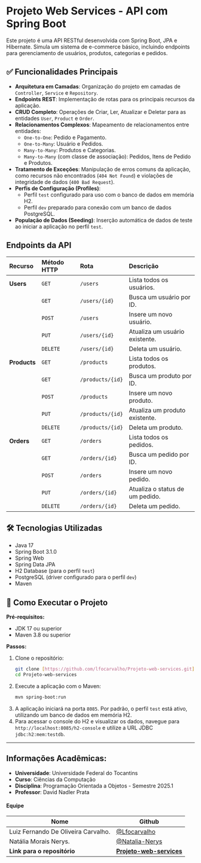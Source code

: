 # Projeto Web Services - API com Spring Boot

Este projeto é uma API RESTful desenvolvida com Spring Boot, JPA e Hibernate. Simula um sistema de e-commerce básico, incluindo endpoints para gerenciamento de usuários, produtos, categorias e pedidos.

## ✅ Funcionalidades Principais

-   **Arquitetura em Camadas**: Organização do projeto em camadas de `Controller`, `Service` e `Repository`.
-   **Endpoints REST**: Implementação de rotas para os principais recursos da aplicação.
-   **CRUD Completo**: Operações de Criar, Ler, Atualizar e Deletar para as entidades `User`, `Product` e `Order`.
-   **Relacionamentos Complexos**: Mapeamento de relacionamentos entre entidades:
    -   `One-to-One`: Pedido e Pagamento.
    -   `One-to-Many`: Usuário e Pedidos.
    -   `Many-to-Many`: Produtos e Categorias.
    -   `Many-to-Many` (com classe de associação): Pedidos, Itens de Pedido e Produtos.
-   **Tratamento de Exceções**: Manipulação de erros comuns da aplicação, como recursos não encontrados (`404 Not Found`) e violações de integridade de dados (`400 Bad Request`).
-   **Perfis de Configuração (Profiles)**:
    -   Perfil `test` configurado para uso com o banco de dados em memória H2.
    -   Perfil `dev` preparado para conexão com um banco de dados PostgreSQL.
-   **População de Dados (Seeding)**: Inserção automática de dados de teste ao iniciar a aplicação no perfil `test`.

## Endpoints da API

| Recurso | Método HTTP | Rota | Descrição |
| :--- | :--- | :--- | :--- |
| **Users** | `GET` | `/users` | Lista todos os usuários. |
| | `GET` | `/users/{id}` | Busca um usuário por ID. |
| | `POST` | `/users` | Insere um novo usuário. |
| | `PUT` | `/users/{id}` | Atualiza um usuário existente. |
| | `DELETE` | `/users/{id}` | Deleta um usuário. |
| **Products** | `GET` | `/products` | Lista todos os produtos. |
| | `GET` | `/products/{id}` | Busca um produto por ID. |
| | `POST` | `/products` | Insere um novo produto. |
| | `PUT` | `/products/{id}` | Atualiza um produto existente. |
| | `DELETE` | `/products/{id}` | Deleta um produto. |
| **Orders** | `GET` | `/orders` | Lista todos os pedidos. |
| | `GET` | `/orders/{id}` | Busca um pedido por ID. |
| | `POST` | `/orders` | Insere um novo pedido. |
| | `PUT` | `/orders/{id}` | Atualiza o status de um pedido. |
| | `DELETE` | `/orders/{id}` | Deleta um pedido. |

## 🛠️ Tecnologias Utilizadas

-   Java 17
-   Spring Boot 3.1.0
-   Spring Web
-   Spring Data JPA
-   H2 Database (para o perfil `test`)
-   PostgreSQL (driver configurado para o perfil `dev`)
-   Maven

## 🚀 Como Executar o Projeto

**Pré-requisitos:**
-   JDK 17 ou superior
-   Maven 3.8 ou superior

**Passos:**
1.  Clone o repositório:
    ```bash
    git clone [https://github.com/lfocarvalho/Projeto-web-services.git](https://github.com/lfocarvalho/Projeto-web-services.git)
    cd Projeto-web-services
    ```
2.  Execute a aplicação com o Maven:
    ```bash
    mvn spring-boot:run
    ```
3.  A aplicação iniciará na porta `8085`. Por padrão, o perfil `test` está ativo, utilizando um banco de dados em memória H2.
4.  Para acessar o console do H2 e visualizar os dados, navegue para `http://localhost:8085/h2-console` e utilize a URL JDBC `jdbc:h2:mem:testdb`.

---

## Informações Acadêmicas:

-   **Universidade**: Universidade Federal do Tocantins
-   **Curso**: Ciências da Computação
-   **Disciplina**: Programação Orientada a Objetos - Semestre 2025.1
-   **Professor**: David Nadler Prata

#### Equipe
| Nome | Github |
| -------------------------------- | ------------------------------------------ |
| Luiz Fernando De Oliveira Carvalho. | [@Lfocarvalho](https://github.com/lfocarvalho) |
| Natália Morais Nerys. | [@Natalia-Nerys](https://github.com/natalia-nerys) |
| **Link para o repositório** | [**Projeto-web-services**](https://github.com/lfocarvalho/Projeto-web-services.git) |
